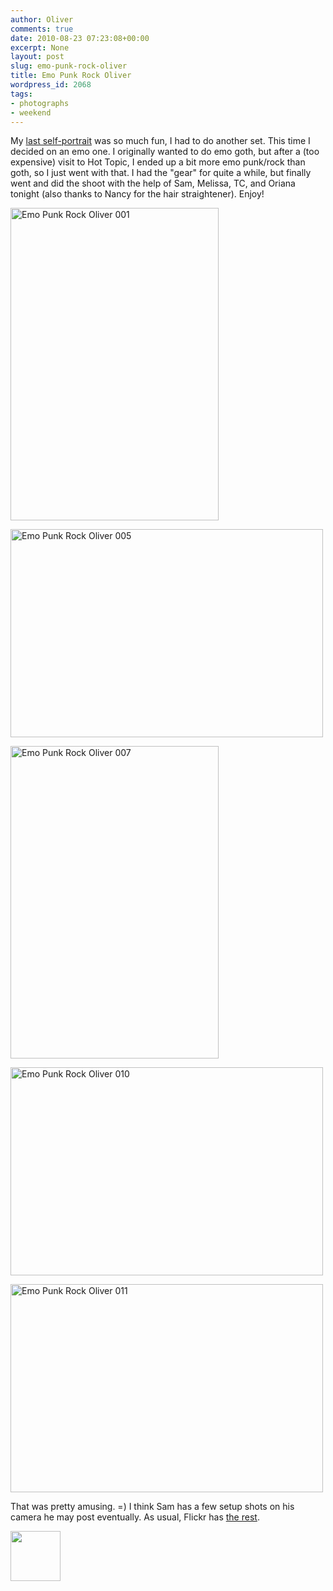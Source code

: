 ```yaml
---
author: Oliver
comments: true
date: 2010-08-23 07:23:08+00:00
excerpt: None
layout: post
slug: emo-punk-rock-oliver
title: Emo Punk Rock Oliver
wordpress_id: 2068
tags:
- photographs
- weekend
---
```


My <a href="https://www.owiber.com/2009/11/22/fire-place-self-portrait/">last self-portrait</a> was so much fun, I had to do another set.  This time I decided on an emo one.  I originally wanted to do emo goth, but after a (too expensive) visit to Hot Topic, I ended up a bit more emo punk/rock than goth, so I just went with that.  I had the "gear" for quite a while, but finally went and did the shoot with the help of Sam, Melissa, TC, and Oriana tonight (also thanks to Nancy for the hair straightener).  Enjoy!

<a href="http://www.flickr.com/photos/owiber/4919343470/" title="Emo Punk Rock Oliver 001 by owiber, on Flickr"><img src="https://farm5.static.flickr.com/4135/4919343470_2801fb5aa8.jpg" width="333" height="500" alt="Emo Punk Rock Oliver 001" /></a>

<a href="http://www.flickr.com/photos/owiber/4918747311/" title="Emo Punk Rock Oliver 005 by owiber, on Flickr"><img src="https://farm5.static.flickr.com/4096/4918747311_a71bb22a0a.jpg" width="500" height="333" alt="Emo Punk Rock Oliver 005" /></a>

<a href="http://www.flickr.com/photos/owiber/4919345972/" title="Emo Punk Rock Oliver 007 by owiber, on Flickr"><img src="https://farm5.static.flickr.com/4123/4919345972_c7d84a4d3b.jpg" width="333" height="500" alt="Emo Punk Rock Oliver 007" /></a>

<a href="http://www.flickr.com/photos/owiber/4918749315/" title="Emo Punk Rock Oliver 010 by owiber, on Flickr"><img src="https://farm5.static.flickr.com/4120/4918749315_44da1f6cb9.jpg" width="500" height="333" alt="Emo Punk Rock Oliver 010" /></a>

<a href="http://www.flickr.com/photos/owiber/4919347608/" title="Emo Punk Rock Oliver 011 by owiber, on Flickr"><img src="https://farm5.static.flickr.com/4073/4919347608_d47c4dc31a.jpg" width="500" height="333" alt="Emo Punk Rock Oliver 011" /></a>

That was pretty amusing. =)  I think Sam has a few setup shots on his camera he may post eventually.  As usual, Flickr has <a href="http://www.flickr.com/photos/owiber/sets/72157624662929661/">the rest</a>.

<a href="https://www.owiber.com/2010/08/23/emo-punk-rock-oliver/photo-on-2010-08-23-at-02-17-3/" rel="attachment wp-att-2070"><img src="https://www.owiber.com/wp-content/uploads/2010/08/Photo-on-2010-08-23-at-02.17-3-80x80.jpg" alt="" title="Photo on 2010-08-23 at 02.17 #3" width="80" height="80" class="alignnone size-thumbnail wp-image-2070" /></a>